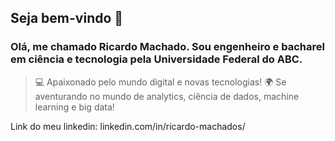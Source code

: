 ## Seja bem-vindo 👋

### Olá, me chamado Ricardo Machado. Sou engenheiro e bacharel em ciência e tecnologia pela Universidade Federal do ABC.

> 💻 Apaixonado pelo mundo digital e novas tecnologias!
> 🌍 Se aventurando no mundo de analytics, ciência de dados, machine learning e big data!

Link do meu linkedin: linkedin.com/in/ricardo-machados/

